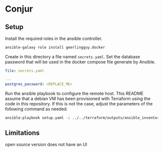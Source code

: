 # Conjur

## Setup

Install the required roles in the ansible controller.
```sh
ansible-galaxy role install geerlingguy.docker
```

Create in this directory a file named `secrets.yaml`. Set the database password that will be used in the docker compose file generate by Ansible.

```yaml
file: secrets.yaml

---
postgres_password: <REPLACE_ME>
``````

Run the ansible playbook to configure the remote host. This README assume that a debian VM has been provisioned with Terraform using the code in this repository. If this is not the case, adjust the parameters of the following command as needed.

```sh
ansible-playbook setup.yaml -i ../../terraform/outputs/ansible_inventory --u debian --extra-vars "@secrets.yaml"
```


## Limitations
open source version does not have an UI